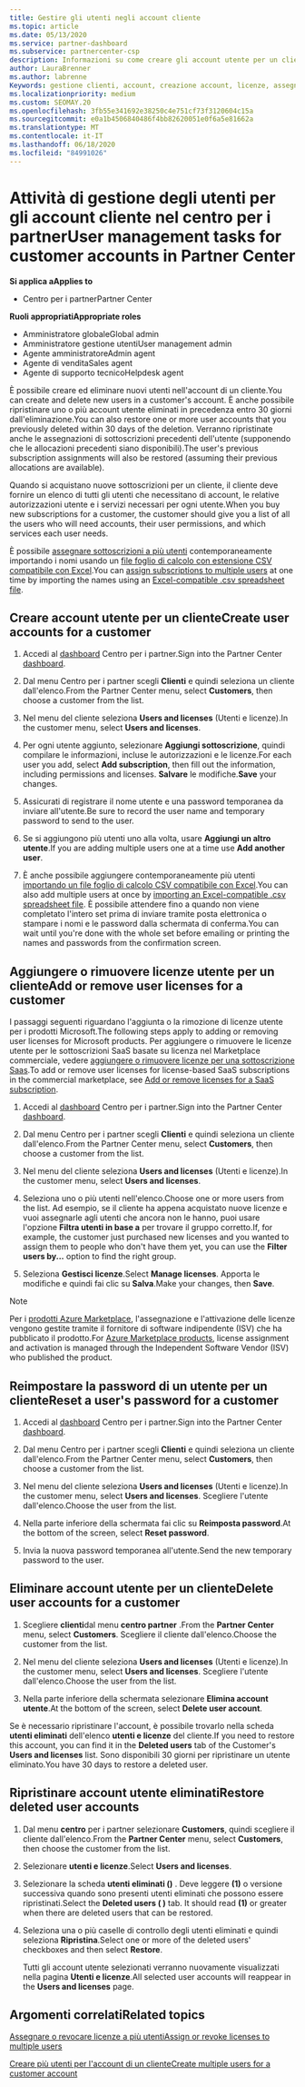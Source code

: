 ```yaml
---
title: Gestire gli utenti negli account cliente
ms.topic: article
ms.date: 05/13/2020
ms.service: partner-dashboard
ms.subservice: partnercenter-csp
description: Informazioni su come creare gli account utente per un cliente, aggiungere o rimuovere licenze utente, reimpostare le password utente, eliminare gli account utente o ripristinarli.
author: LauraBrenner
ms.author: labrenne
Keywords: gestione clienti, account, creazione account, licenze, assegna licenza, gestione utenti, password, Reimposta password, modifica password
ms.localizationpriority: medium
ms.custom: SEOMAY.20
ms.openlocfilehash: 3fb55e341692e38250c4e751cf73f3120604c15a
ms.sourcegitcommit: e0a1b4506840486f4bb82620051e0f6a5e81662a
ms.translationtype: MT
ms.contentlocale: it-IT
ms.lasthandoff: 06/18/2020
ms.locfileid: "84991026"
---
```

# <a name="user-management-tasks-for-customer-accounts-in-partner-center"></a><span data-ttu-id="ada7e-104">Attività di gestione degli utenti per gli account cliente nel centro per i partner</span><span class="sxs-lookup"><span data-stu-id="ada7e-104">User management tasks for customer accounts in Partner Center</span></span>

<span data-ttu-id="ada7e-105">**Si applica a**</span><span class="sxs-lookup"><span data-stu-id="ada7e-105">**Applies to**</span></span>

- <span data-ttu-id="ada7e-106">Centro per i partner</span><span class="sxs-lookup"><span data-stu-id="ada7e-106">Partner Center</span></span>

<span data-ttu-id="ada7e-107">**Ruoli appropriati**</span><span class="sxs-lookup"><span data-stu-id="ada7e-107">**Appropriate roles**</span></span>

- <span data-ttu-id="ada7e-108">Amministratore globale</span><span class="sxs-lookup"><span data-stu-id="ada7e-108">Global admin</span></span>
- <span data-ttu-id="ada7e-109">Amministratore gestione utenti</span><span class="sxs-lookup"><span data-stu-id="ada7e-109">User management admin</span></span>
- <span data-ttu-id="ada7e-110">Agente amministratore</span><span class="sxs-lookup"><span data-stu-id="ada7e-110">Admin agent</span></span>
- <span data-ttu-id="ada7e-111">Agente di vendita</span><span class="sxs-lookup"><span data-stu-id="ada7e-111">Sales agent</span></span>
- <span data-ttu-id="ada7e-112">Agente di supporto tecnico</span><span class="sxs-lookup"><span data-stu-id="ada7e-112">Helpdesk agent</span></span>

<span data-ttu-id="ada7e-113">È possibile creare ed eliminare nuovi utenti nell'account di un cliente.</span><span class="sxs-lookup"><span data-stu-id="ada7e-113">You can create and delete new users in a customer's account.</span></span> <span data-ttu-id="ada7e-114">È anche possibile ripristinare uno o più account utente eliminati in precedenza entro 30 giorni dall'eliminazione.</span><span class="sxs-lookup"><span data-stu-id="ada7e-114">You can also restore one or more user accounts that you previously deleted within 30 days of the deletion.</span></span> <span data-ttu-id="ada7e-115">Verranno ripristinate anche le assegnazioni di sottoscrizioni precedenti dell'utente (supponendo che le allocazioni precedenti siano disponibili).</span><span class="sxs-lookup"><span data-stu-id="ada7e-115">The user's previous subscription assignments will also be restored (assuming their previous allocations are available).</span></span>

<span data-ttu-id="ada7e-116">Quando si acquistano nuove sottoscrizioni per un cliente, il cliente deve fornire un elenco di tutti gli utenti che necessitano di account, le relative autorizzazioni utente e i servizi necessari per ogni utente.</span><span class="sxs-lookup"><span data-stu-id="ada7e-116">When you buy new subscriptions for a customer, the customer should give you a list of all the users who will need accounts, their user permissions, and which services each user needs.</span></span>  

<span data-ttu-id="ada7e-117">È possibile [assegnare sottoscrizioni a più utenti](bulk-license-provisioning-for-multiple-users.md) contemporaneamente importando i nomi usando un [file foglio di calcolo con estensione CSV compatibile con Excel](adding-multiple-users-to-a-customer-account.md).</span><span class="sxs-lookup"><span data-stu-id="ada7e-117">You can [assign subscriptions to multiple users](bulk-license-provisioning-for-multiple-users.md) at one time by importing the names using an [Excel-compatible .csv spreadsheet file](adding-multiple-users-to-a-customer-account.md).</span></span>

<a href="" id="createuseraccounts"></a>

## <a name="create-user-accounts-for-a-customer"></a><span data-ttu-id="ada7e-118">Creare account utente per un cliente</span><span class="sxs-lookup"><span data-stu-id="ada7e-118">Create user accounts for a customer</span></span>

1. <span data-ttu-id="ada7e-119">Accedi al [dashboard](https://partner.microsoft.com/dashboard) Centro per i partner.</span><span class="sxs-lookup"><span data-stu-id="ada7e-119">Sign into the Partner Center [dashboard](https://partner.microsoft.com/dashboard).</span></span>

2. <span data-ttu-id="ada7e-120">Dal menu Centro per i partner scegli **Clienti** e quindi seleziona un cliente dall'elenco.</span><span class="sxs-lookup"><span data-stu-id="ada7e-120">From the Partner Center menu, select **Customers**, then choose a customer from the list.</span></span>

3. <span data-ttu-id="ada7e-121">Nel menu del cliente seleziona **Users and licenses** (Utenti e licenze).</span><span class="sxs-lookup"><span data-stu-id="ada7e-121">In the customer menu, select **Users and licenses**.</span></span>

4. <span data-ttu-id="ada7e-122">Per ogni utente aggiunto, selezionare **Aggiungi sottoscrizione**, quindi compilare le informazioni, incluse le autorizzazioni e le licenze.</span><span class="sxs-lookup"><span data-stu-id="ada7e-122">For each user you add, select **Add subscription**, then fill out the information, including permissions and licenses.</span></span> <span data-ttu-id="ada7e-123">**Salvare** le modifiche.</span><span class="sxs-lookup"><span data-stu-id="ada7e-123">**Save** your changes.</span></span>

5. <span data-ttu-id="ada7e-124">Assicurati di registrare il nome utente e una password temporanea da inviare all'utente.</span><span class="sxs-lookup"><span data-stu-id="ada7e-124">Be sure to record the user name and temporary password to send to the user.</span></span>

6. <span data-ttu-id="ada7e-125">Se si aggiungono più utenti uno alla volta, usare **Aggiungi un altro utente**.</span><span class="sxs-lookup"><span data-stu-id="ada7e-125">If you are adding multiple users one at a time use **Add another user**.</span></span>

7. <span data-ttu-id="ada7e-126">È anche possibile aggiungere contemporaneamente più utenti [importando un file foglio di calcolo CSV compatibile con Excel](adding-multiple-users-to-a-customer-account.md).</span><span class="sxs-lookup"><span data-stu-id="ada7e-126">You can also add multiple users at once by [importing an Excel-compatible .csv spreadsheet file](adding-multiple-users-to-a-customer-account.md).</span></span> <span data-ttu-id="ada7e-127">È possibile attendere fino a quando non viene completato l'intero set prima di inviare tramite posta elettronica o stampare i nomi e le password dalla schermata di conferma.</span><span class="sxs-lookup"><span data-stu-id="ada7e-127">You can wait until you're done with the whole set before emailing or printing the names and passwords from the confirmation screen.</span></span>

<a href="" id="userlicensing"></a>

## <a name="add-or-remove-user-licenses-for-a-customer"></a><span data-ttu-id="ada7e-128">Aggiungere o rimuovere licenze utente per un cliente</span><span class="sxs-lookup"><span data-stu-id="ada7e-128">Add or remove user licenses for a customer</span></span>

<span data-ttu-id="ada7e-129">I passaggi seguenti riguardano l'aggiunta o la rimozione di licenze utente per i prodotti Microsoft.</span><span class="sxs-lookup"><span data-stu-id="ada7e-129">The following steps apply to adding or removing user licenses for Microsoft products.</span></span> <span data-ttu-id="ada7e-130">Per aggiungere o rimuovere le licenze utente per le sottoscrizioni SaaS basate su licenza nel Marketplace commerciale, vedere [aggiungere o rimuovere licenze per una sottoscrizione Saas](csp-commercial-marketplace-manage.md#add-or-remove-licenses-for-a-saas-subscription).</span><span class="sxs-lookup"><span data-stu-id="ada7e-130">To add or remove user licenses for license-based SaaS subscriptions in the commercial marketplace, see [Add or remove licenses for a SaaS subscription](csp-commercial-marketplace-manage.md#add-or-remove-licenses-for-a-saas-subscription).</span></span>

1. <span data-ttu-id="ada7e-131">Accedi al [dashboard](https://partner.microsoft.com/dashboard) Centro per i partner.</span><span class="sxs-lookup"><span data-stu-id="ada7e-131">Sign into the Partner Center [dashboard](https://partner.microsoft.com/dashboard).</span></span>

2. <span data-ttu-id="ada7e-132">Dal menu Centro per i partner scegli **Clienti** e quindi seleziona un cliente dall'elenco.</span><span class="sxs-lookup"><span data-stu-id="ada7e-132">From the Partner Center menu, select **Customers**, then choose a customer from the list.</span></span>

3. <span data-ttu-id="ada7e-133">Nel menu del cliente seleziona **Users and licenses** (Utenti e licenze).</span><span class="sxs-lookup"><span data-stu-id="ada7e-133">In the customer menu, select **Users and licenses**.</span></span>

4. <span data-ttu-id="ada7e-134">Seleziona uno o più utenti nell'elenco.</span><span class="sxs-lookup"><span data-stu-id="ada7e-134">Choose one or more users from the list.</span></span> <span data-ttu-id="ada7e-135">Ad esempio, se il cliente ha appena acquistato nuove licenze e vuoi assegnarle agli utenti che ancora non le hanno, puoi usare l'opzione **Filtra utenti in base a** per trovare il gruppo corretto.</span><span class="sxs-lookup"><span data-stu-id="ada7e-135">If, for example, the customer just purchased new licenses and you wanted to assign them to people who don't have them yet, you can use the **Filter users by...** option to find the right group.</span></span>

5. <span data-ttu-id="ada7e-136">Seleziona **Gestisci licenze**.</span><span class="sxs-lookup"><span data-stu-id="ada7e-136">Select **Manage licenses**.</span></span> <span data-ttu-id="ada7e-137">Apporta le modifiche e quindi fai clic su **Salva**.</span><span class="sxs-lookup"><span data-stu-id="ada7e-137">Make your changes, then **Save**.</span></span>

> [!NOTE]
> <span data-ttu-id="ada7e-138">Per i [prodotti Azure Marketplace](csp-commercial-marketplace-manage.md#assign-licenses-and-activate-a-subscription-on-behalf-of-a-customer), l'assegnazione e l'attivazione delle licenze vengono gestite tramite il fornitore di software indipendente (ISV) che ha pubblicato il prodotto.</span><span class="sxs-lookup"><span data-stu-id="ada7e-138">For [Azure Marketplace products](csp-commercial-marketplace-manage.md#assign-licenses-and-activate-a-subscription-on-behalf-of-a-customer), license assignment and activation is managed through the Independent Software Vendor (ISV) who published the product.</span></span>

<a href="" id="resetpassword"></a>

## <a name="reset-a-users-password-for-a-customer"></a><span data-ttu-id="ada7e-139">Reimpostare la password di un utente per un cliente</span><span class="sxs-lookup"><span data-stu-id="ada7e-139">Reset a user's password for a customer</span></span>

1. <span data-ttu-id="ada7e-140">Accedi al [dashboard](https://partner.microsoft.com/dashboard) Centro per i partner.</span><span class="sxs-lookup"><span data-stu-id="ada7e-140">Sign into the Partner Center [dashboard](https://partner.microsoft.com/dashboard).</span></span>

2. <span data-ttu-id="ada7e-141">Dal menu Centro per i partner scegli **Clienti** e quindi seleziona un cliente dall'elenco.</span><span class="sxs-lookup"><span data-stu-id="ada7e-141">From the Partner Center menu, select **Customers**, then choose a customer from the list.</span></span>

3.  <span data-ttu-id="ada7e-142">Nel menu del cliente seleziona **Users and licenses** (Utenti e licenze).</span><span class="sxs-lookup"><span data-stu-id="ada7e-142">In the customer menu, select **Users and licenses**.</span></span> <span data-ttu-id="ada7e-143">Scegliere l'utente dall'elenco.</span><span class="sxs-lookup"><span data-stu-id="ada7e-143">Choose the user from the list.</span></span>

4.  <span data-ttu-id="ada7e-144">Nella parte inferiore della schermata fai clic su **Reimposta password**.</span><span class="sxs-lookup"><span data-stu-id="ada7e-144">At the bottom of the screen, select **Reset password**.</span></span> 

5.  <span data-ttu-id="ada7e-145">Invia la nuova password temporanea all'utente.</span><span class="sxs-lookup"><span data-stu-id="ada7e-145">Send the new temporary password to the user.</span></span>

<a href="" id="deleteuseraccounts"></a>

## <a name="delete-user-accounts-for-a-customer"></a><span data-ttu-id="ada7e-146">Eliminare account utente per un cliente</span><span class="sxs-lookup"><span data-stu-id="ada7e-146">Delete user accounts for a customer</span></span>

1.  <span data-ttu-id="ada7e-147">Scegliere **clienti**dal menu **centro partner** .</span><span class="sxs-lookup"><span data-stu-id="ada7e-147">From the **Partner Center** menu, select **Customers**.</span></span> <span data-ttu-id="ada7e-148">Scegliere il cliente dall'elenco.</span><span class="sxs-lookup"><span data-stu-id="ada7e-148">Choose the customer from the list.</span></span>

2.  <span data-ttu-id="ada7e-149">Nel menu del cliente seleziona **Users and licenses** (Utenti e licenze).</span><span class="sxs-lookup"><span data-stu-id="ada7e-149">In the customer menu, select **Users and licenses**.</span></span> <span data-ttu-id="ada7e-150">Scegliere l'utente dall'elenco.</span><span class="sxs-lookup"><span data-stu-id="ada7e-150">Choose the user from the list.</span></span>

3.  <span data-ttu-id="ada7e-151">Nella parte inferiore della schermata selezionare **Elimina account utente**.</span><span class="sxs-lookup"><span data-stu-id="ada7e-151">At the bottom of the screen, select **Delete user account**.</span></span>

<span data-ttu-id="ada7e-152">Se è necessario ripristinare l'account, è possibile trovarlo nella scheda **utenti eliminati** dell'elenco **utenti e licenze** del cliente.</span><span class="sxs-lookup"><span data-stu-id="ada7e-152">If you need to restore this account, you can find it in the **Deleted users** tab of the Customer's **Users and licenses** list.</span></span> <span data-ttu-id="ada7e-153">Sono disponibili 30 giorni per ripristinare un utente eliminato.</span><span class="sxs-lookup"><span data-stu-id="ada7e-153">You have 30 days to restore a deleted user.</span></span>

<a href="" id="restoreuseraccounts"></a>

## <a name="restore-deleted-user-accounts"></a><span data-ttu-id="ada7e-154">Ripristinare account utente eliminati</span><span class="sxs-lookup"><span data-stu-id="ada7e-154">Restore deleted user accounts</span></span>

1.  <span data-ttu-id="ada7e-155">Dal menu **centro** per i partner selezionare **Customers**, quindi scegliere il cliente dall'elenco.</span><span class="sxs-lookup"><span data-stu-id="ada7e-155">From the **Partner Center** menu, select **Customers**, then choose the customer from the list.</span></span>

2.  <span data-ttu-id="ada7e-156">Selezionare **utenti e licenze**.</span><span class="sxs-lookup"><span data-stu-id="ada7e-156">Select **Users and licenses**.</span></span>

3.  <span data-ttu-id="ada7e-157">Selezionare la scheda **utenti eliminati ()** . Deve leggere **(1)** o versione successiva quando sono presenti utenti eliminati che possono essere ripristinati.</span><span class="sxs-lookup"><span data-stu-id="ada7e-157">Select the **Deleted users ( )** tab. It should read **(1)** or greater when there are deleted users that can be restored.</span></span>

4.  <span data-ttu-id="ada7e-158">Seleziona una o più caselle di controllo degli utenti eliminati e quindi seleziona **Ripristina**.</span><span class="sxs-lookup"><span data-stu-id="ada7e-158">Select one or more of the deleted users' checkboxes and then select **Restore**.</span></span>

    <span data-ttu-id="ada7e-159">Tutti gli account utente selezionati verranno nuovamente visualizzati nella pagina **Utenti e licenze**.</span><span class="sxs-lookup"><span data-stu-id="ada7e-159">All selected user accounts will reappear in the **Users and licenses** page.</span></span>

## <a name="related-topics"></a><span data-ttu-id="ada7e-160">Argomenti correlati</span><span class="sxs-lookup"><span data-stu-id="ada7e-160">Related topics</span></span>


[<span data-ttu-id="ada7e-161">Assegnare o revocare licenze a più utenti</span><span class="sxs-lookup"><span data-stu-id="ada7e-161">Assign or revoke licenses to multiple users</span></span>](bulk-license-provisioning-for-multiple-users.md)

[<span data-ttu-id="ada7e-162">Creare più utenti per l'account di un cliente</span><span class="sxs-lookup"><span data-stu-id="ada7e-162">Create multiple users for a customer account</span></span>](adding-multiple-users-to-a-customer-account.md)